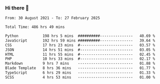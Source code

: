 ### Hi there 👋

<!--
**dominoto/dominoto** is a ✨ _special_ ✨ repository because its `README.md` (this file) appears on your GitHub profile.

Here are some ideas to get you started:

- 🔭 I’m currently working on ...
- 🌱 I’m currently learning ...
- 👯 I’m looking to collaborate on ...
- 🤔 I’m looking for help with ...
- 💬 Ask me about ...
- 📫 How to reach me: ...
- 😄 Pronouns: ...
- ⚡ Fun fact: ...
-->
<!--START_SECTION:waka-->

```txt
From: 30 August 2021 - To: 27 February 2025

Total Time: 486 hrs 49 mins

Python           198 hrs 5 mins  ##########---------------   40.69 %
JavaScript       192 hrs 59 mins ##########---------------   39.64 %
CSS              17 hrs 23 mins  #------------------------   03.57 %
JSON             14 hrs 51 mins  #------------------------   03.05 %
HTML             11 hrs 55 mins  #------------------------   02.45 %
PHP              10 hrs 33 mins  #------------------------   02.17 %
Markdown         9 hrs 7 mins    -------------------------   01.88 %
Blade Template   8 hrs 36 mins   -------------------------   01.77 %
TypeScript       6 hrs 29 mins   -------------------------   01.33 %
SCSS             4 hrs 53 mins   -------------------------   01.00 %
```

<!--END_SECTION:waka-->
